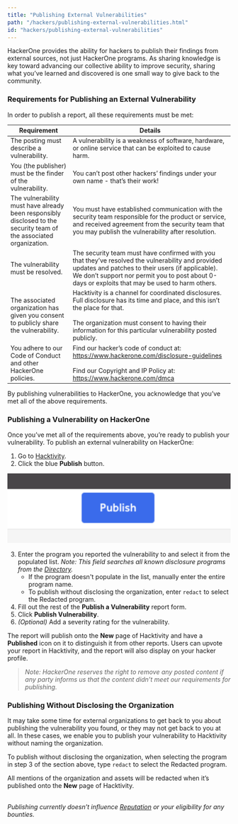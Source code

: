 ```yaml
---
title: "Publishing External Vulnerabilities"
path: "/hackers/publishing-external-vulnerabilities.html"
id: "hackers/publishing-external-vulnerabilities"
---
```


HackerOne provides the ability for hackers to publish their findings from external sources, not just HackerOne programs. As sharing knowledge is key toward advancing our collective ability to improve security, sharing what you’ve learned and discovered is one small way to give back to the community.

### Requirements for Publishing an External Vulnerability
In order to publish a report, all these requirements must be met:

Requirement | Details
----------- | --------
The posting must describe a vulnerability. | A vulnerability is a weakness of software, hardware, or online service that can be exploited to cause harm.
You (the publisher) must be the finder of the vulnerability. | You can’t post other hackers’ findings under your own name - that’s their work!
The vulnerability must have already been responsibly disclosed to the security team of the associated organization. | You must have established communication with the security team responsible for the product or service, and received agreement from the security team that you may publish the vulnerability after resolution.
The vulnerability must be resolved. | The security team must have confirmed with you that they’ve resolved the vulnerability and provided updates and patches to their users (if applicable). We don’t support nor permit you to post about 0-days or exploits that may be used to harm others.
The associated organization has given you consent to publicly share the vulnerability. | Hacktivity is a channel for coordinated disclosures. Full disclosure has its time and place, and this isn’t the place for that. <br><br>The organization must consent to having their information for this particular vulnerability posted publicly.
You adhere to our Code of Conduct and other HackerOne policies. | Find our hacker’s code of conduct at: https://www.hackerone.com/disclosure-guidelines <br><br>Find our Copyright and IP Policy at: https://www.hackerone.com/dmca

By publishing vulnerabilities to HackerOne, you acknowledge that you’ve met all of the above requirements.  

### Publishing a Vulnerability on HackerOne
Once you’ve met all of the requirements above, you’re ready to publish your vulnerability. To publish an external vulnerability on HackerOne:
1. Go to [Hacktivity](https://hackerone.com/hacktivity).
2. Click the blue <b>Publish</b> button.

![publish-vulernability-1](./images/publish-vulnerability-1.png)

3. Enter the program you reported the vulnerability to and select it from the populated list. <i>Note: This field searches all known disclosure programs from the [Directory](https://hackerone.com/directory).</i><ul><li>If the program doesn't populate in the list, manually enter the entire program name.</li><li>To publish without disclosing the organization, enter `redact` to select the Redacted program.</li></ul>
4. Fill out the rest of the <b>Publish a Vulnerability</b> report form.
5. Click <b>Publish Vulnerability</b>.
6. <i>(Optional)</i> Add a severity rating for the vulnerability.

The report will publish onto the <b>New</b> page of Hacktivity and have a <b>Published</b> icon on it to distinguish it from other reports. Users can upvote your report in Hacktivity, and the report will also display on your hacker profile.

><i>Note: HackerOne reserves the right to remove any posted content if any party informs us that the content didn’t meet our requirements for publishing.</i> 

### Publishing Without Disclosing the Organization
It may take some time for external organizations to get back to you about publishing the vulnerability you found, or they may not get back to you at all. In these cases, we enable you to publish your vulnerability to Hacktivity without naming the organization.

To publish without disclosing the organization, when selecting the program in step 3 of the section above, type `redact` to select the Redacted program.

All mentions of the organization and assets will be redacted when it’s published onto the <b>New</b> page of Hacktivity.

<br><i>Publishing currently doesn’t influence [Reputation](https://docs.hackerone.com/>hackers/reputation.html) or your eligibility for any bounties.</i>
